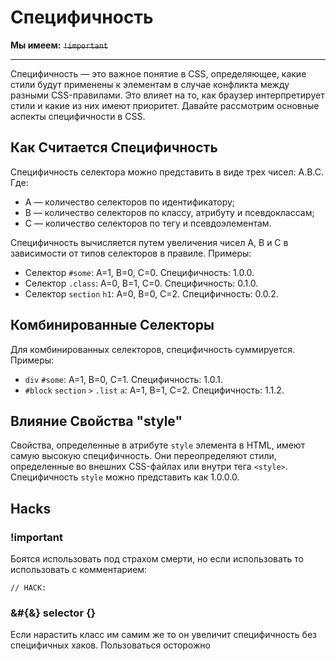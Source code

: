 # Специфичность

**Мы имеем:** ~~`!important`~~

---

Специфичность — это важное понятие в CSS, определяющее, какие стили будут применены к элементам в случае конфликта между разными CSS-правилами. Это влияет на то, как браузер интерпретирует стили и какие из них имеют приоритет. Давайте рассмотрим основные аспекты специфичности в CSS.

## Как Считается Специфичность

Специфичность селектора можно представить в виде трех чисел: A.B.C. Где:

- A — количество селекторов по идентификатору;
- B — количество селекторов по классу, атрибуту и псевдоклассам;
- C — количество селекторов по тегу и псевдоэлементам.

Специфичность вычисляется путем увеличения чисел A, B и C в зависимости от типов селекторов в правиле. Примеры:

- Селектор `#some`: A=1, B=0, C=0. Специфичность: 1.0.0.
- Селектор `.class`: A=0, B=1, C=0. Специфичность: 0.1.0.
- Селектор `section` `h1`: A=0, B=0, C=2. Специфичность: 0.0.2.

## Комбинированные Селекторы

Для комбинированных селекторов, специфичность суммируется. Примеры:

- `div` `#some`: A=1, B=0, C=1. Специфичность: 1.0.1.
- `#block` `section` `>` `.list` `a`: A=1, B=1, C=2. Специфичность: 1.1.2.

## Влияние Свойства "style"

Свойства, определенные в атрибуте `style` элемента в HTML, имеют самую высокую специфичность. Они переопределяют стили, определенные во внешних CSS-файлах или внутри тега `<style>`. Специфичность `style` можно представить как 1.0.0.0.

## Hacks

### !important

Боятся использовать под страхом смерти, но если использовать то использовать с комментарием:

```
// HACK: 
```

### &#{&} selector {}

Если нарастить класс им самим же то он увеличит специфичность без специфичных хаков. Пользоваться осторожно